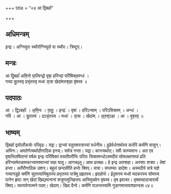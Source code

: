 +++
title = "०४ आ द्विबर्हा"

+++
## अधिमन्त्रम्
इन्द्रः। अग्नियुतः स्थौरोग्नियूपो वा स्थौरः। त्रिष्टुप्।

## मन्त्रः
आ द्वि॒बर्हा॑ अमि॒नो या॒त्विन्द्रो॒ वृषा॒ हरि॑भ्यां॒ परि॑षिक्त॒मन्धः॑ ।  
गव्या सु॒तस्य॒ प्रभृ॑तस्य॒ मध्वः॑ स॒त्रा खेदा॑मरुश॒हा वृ॑षस्व ॥

## पदपाठः
आ । द्वि॒ऽबर्हाः॑ । अ॒मि॒नः । या॒तु॒ । इन्द्रः॑ । वृषा॑ । हरि॑ऽभ्याम् । परि॑ऽसिक्तम् । अन्धः॑ ।  
गवि॑ । आ । सु॒तस्य॑ । प्रऽभृ॑तस्य । मध्वः॑ । स॒त्रा । खेदा॑म् । अ॒रु॒श॒ऽहा । आ । वृ॒ष॒स्व॒ ॥

## भाष्यम्
द्विबर्हा द्वयोर्लोकयोः परिवृढः। यद्वा। द्वाभ्यां स्तुतशस्त्राभ्यां वर्धनीयः। व्रुहेर्वर्धनार्थस्य कर्तरि कर्मणि वासुन्। अमिनः। अमतेर्गत्यर्थादौणादिक इनच्। सर्वत्र गन्ता। यद्वा। कान्त्यर्थात्। सर्वैः काम्यमानः। अत एव वृषाभिलषितानां वर्षक इन्द्रः परिषिक्तं वसतीवरीभिः परितः सिक्तमन्धोऽस्मदीयं सोमलक्षणमन्नं प्रति हरिभ्यामेतन्नामकाभ्यामश्वाभ्यां सहा यातु। आगच्छ्तु। आथ प्रत्यक्षः। हे इन्द्र अरुशहा। अरुशाः शत्रवः। तेषां हन्ता। अर्तेरौणादिक उशन्। बहुलं छन्दसीति हन्तेः क्विप्। सत्रा। सप्तम्याः डादेशः। अस्मदीये सत्रे यज्ञे गव्यानडुहे चर्मणि सुतस्याभिषुतस्य प्रभृतस्य पात्रेषु प्रहृतस्य। हृग्रहोर्भः। ईदृशस्य मध्वो मदकरस्य सोमस्य पानेन हृष्टः सन् खेदां खिद्यमानानां शत्रूणामुत्खित्तय आभिमुख्येन वृषस्व। वृष इवाचर। वृषशब्दादाचारार्थे क्विप्। व्यत्ययेनात्मने पदम्। खेदाम्। खिद दैन्ये। कर्मणि घञन्तस्यामि नुडागमाभावाश्छान्दसः॥४॥